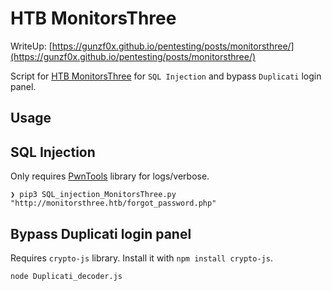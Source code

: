 # HTB MonitorsThree

WriteUp: [https://gunzf0x.github.io/pentesting/posts/monitorsthree/](https://gunzf0x.github.io/pentesting/posts/monitorsthree/)

Script for [HTB MonitorsThree](https://www.hackthebox.com/machines/monitorsthree) for `SQL Injection` and bypass `Duplicati` login panel.

## Usage

## SQL Injection
Only requires [PwnTools](https://docs.pwntools.com/en/stable/) library for logs/verbose.
```shell-session
❯ pip3 SQL_injection_MonitorsThree.py "http://monitorsthree.htb/forgot_password.php"
```

## Bypass Duplicati login panel
Requires `crypto-js` library. Install it with `npm install crypto-js`.
```shell-session
node Duplicati_decoder.js
```

